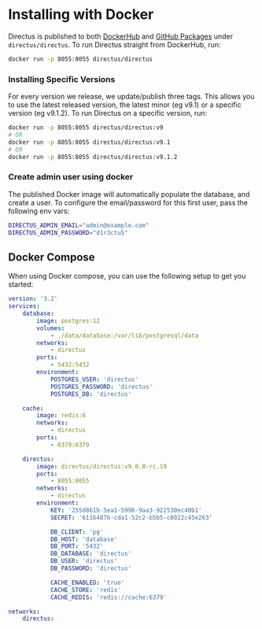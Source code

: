 # Installing with Docker

Directus is published to both [DockerHub](https://hub.docker.com/r/directus/directus) and
[GitHub Packages](https://github.com/orgs/directus/packages/container/package/directus) under
`directus/directus`. To run Directus straight from DockerHub, run:

```bash
docker run -p 8055:8055 directus/directus
```

### Installing Specific Versions

For every version we release, we update/publish three tags. This allows you to use the latest
released version, the latest minor (eg v9.1) or a specific version (eg v9.1.2). To run Directus on a
specific version, run:

```bash
docker run -p 8055:8055 directus/directus:v9
# OR
docker run -p 8055:8055 directus/directus:v9.1
# OR
docker run -p 8055:8055 directus/directus:v9.1.2
```

### Create admin user using docker

The published Docker image will automatically populate the database, and create a user. To configure
the email/password for this first user, pass the following env vars:

```bash
DIRECTUS_ADMIN_EMAIL="admin@example.com"
DIRECTUS_ADMIN_PASSWORD="d1r3ctu5"
```

## Docker Compose

When using Docker compose, you can use the following setup to get you started:

```yaml
version: '3.2'
services:
    database:
        image: postgres:12
        volumes:
            - ./data/database:/var/lib/postgresql/data
        networks:
            - directus
        ports:
            - 5432:5432
        environment:
            POSTGRES_USER: 'directus'
            POSTGRES_PASSWORD: 'directus'
            POSTGRES_DB: 'directus'

    cache:
        image: redis:6
        networks:
            - directus
        ports:
            - 6379:6379

    directus:
        image: directus/directus:v9.0.0-rc.19
        ports:
            - 8055:8055
        networks:
            - directus
        environment:
            KEY: '255d861b-5ea1-5996-9aa3-922530ec40b1'
            SECRET: '6116487b-cda1-52c2-b5b5-c8022c45e263'

            DB_CLIENT: 'pg'
            DB_HOST: 'database'
            DB_PORT: '5432'
            DB_DATABASE: 'directus'
            DB_USER: 'directus'
            DB_PASSWORD: 'directus'

            CACHE_ENABLED: 'true'
            CACHE_STORE: 'redis'
            CACHE_REDIS: 'redis://cache:6379'

networks:
    directus:
```
